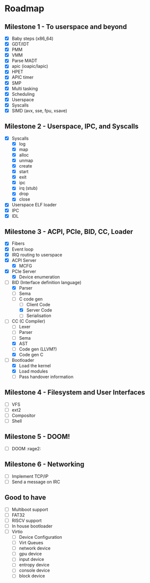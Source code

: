 # Roadmap

## Milestone 1 - To userspace and beyond

- [x] Baby steps (x86_64)
- [x] GDT/IDT
- [x] PMM
- [x] VMM
- [x] Parse MADT
- [x] apic (ioapic/lapic)
- [x] HPET
- [x] APIC timer
- [x] SMP
- [x] Multi tasking
- [x] Scheduling
- [x] Userspace
- [x] Syscalls
- [x] SIMD (avx, sse, fpu, xsave)

## Milestone 2 - Userspace, IPC, and Syscalls

- [x] Syscalls
  - [x] log
  - [x] map
  - [x] alloc
  - [x] unmap
  - [x] create
  - [x] start
  - [x] exit
  - [x] ipc
  - [x] irq (stub)
  - [x] drop
  - [x] close
- [x] Userspace ELF loader
- [x] IPC
- [x] IDL

## Milestone 3 - ACPI, PCIe, BID, CC, Loader

- [X] Fibers
- [x] Event loop
- [X] IRQ routing to userspace
- [x] ACPI Server
  - [x] MCFG
- [x] PCIe Server
  - [x] Device enumeration
- [ ] BID (Interface definition language)
  - [x] Parser
  - [ ] Sema
  - [ ] C code gen
    - [ ] Client Code
    - [x] Server Code
    - [ ] Serialisation
- [ ] CC (C Compiler)
  - [ ] Lexer
  - [ ] Parser
  - [ ] Sema
  - [x] AST
  - [ ] Code gen (LLVM?)
  - [x] Code gen C
- [ ] Bootloader
  - [x] Load the kernel
  - [x] Load modules
  - [ ] Pass handover information

## Milestone 4 - Filesystem and User Interfaces

- [ ] VFS
- [ ] ext2
- [ ] Compositor
- [ ] Shell

## Milestone 5 - DOOM!

- [ ] DOOM :rage2:

## Milestone 6 - Networking

- [ ] Implement TCP/IP
- [ ] Send a message on IRC

## Good to have

- [ ] Multiboot support
- [ ] FAT32
- [ ] RISCV support
- [ ] In house bootloader
- [ ] Virtio
  - [ ] Device Configuration
  - [ ] Virt Queues
  - [ ] network device
  - [ ] gpu device
  - [ ] input device
  - [ ] entropy device
  - [ ] console device
  - [ ] block device
